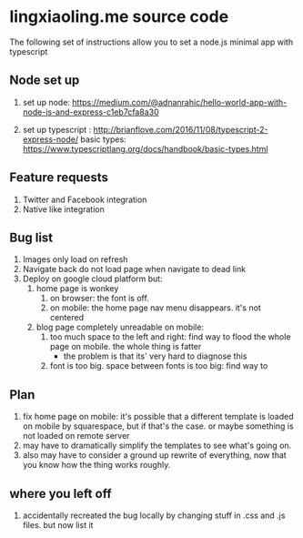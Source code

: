 # lingxiaoling.me source code #

The following set of instructions allow you to set a node.js minimal app
with typescript

## Node set up ##

1. set up node: https://medium.com/@adnanrahic/hello-world-app-with-node-js-and-express-c1eb7cfa8a30

2. set up typescript : http://brianflove.com/2016/11/08/typescript-2-express-node/
basic types: https://www.typescriptlang.org/docs/handbook/basic-types.html


## Feature requests ##

1. Twitter and Facebook integration
2. Native like integration

## Bug list ##

1. Images only load on refresh
2. Navigate back do not load page when navigate to dead link
3. Deploy on google cloud platform but:
	1. home page is wonkey
		1. on browser: the font is off.
		2. on mobile: the home page nav menu disappears. it's not centered
	2. blog page completely unreadable on mobile: 
		1. too much space to the left and right: find way to flood the whole page on mobile. the whole thing is fatter 	
			- the problem is that its' very hard to diagnose this
		2. font is too big. space between fonts is too big: find way to 


## Plan ##

1. fix home page on mobile: it's possible that a different template is loaded on mobile by squarespace,
   but if that's the case. or maybe something is not loaded on remote server
2. may have to dramatically simplify the templates to see what's going on.
3. also may have to consider a ground up rewrite of everything, now that you know how the thing works roughly.


## where you left off ##

1. accidentally recreated the bug locally by changing stuff in .css and .js files. but now list it





